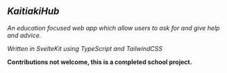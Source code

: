 ***Kaitiaki**Hub*
---------------------------------
*An education focused web app which allow users to ask for and give help and advice.*

*Written in SvelteKit using TypeScript and TailwindCSS*

**Contributions not welcome, this is a completed school project.**